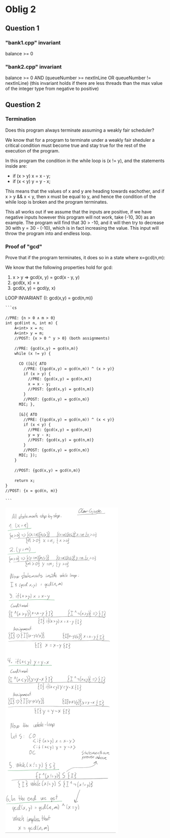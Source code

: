 # Oblig 2

## Question 1

### "bank1.cpp" invariant

balance >= 0

### "bank2.cpp" invariant

balance >= 0 AND (queueNumber >= nextInLine OR queueNumber != nextInLine)
(this invariant holds if there are less threads than the max value of the integer type from negative to positive)

## Question 2

### Termination

Does this program always terminate assuming a weakly fair scheduler?

We know that for a program to terminate under a weakly fair sheduler a critical condition must become true and stay true for the rest of the execution of the program.

In this program the condition in the while loop is (x != y), and the statements inside are:

  - if (x > y)  x = x - y;
  - if (x < y)  y = y - x;

This means that the values of x and y are heading towards eachother, and if x > y && x < y, then x must be equal to y, and hence the condition of the while loop is broken and the program terminates.

This all works out if we assume that the inputs are positive, if we have negative inputs however this program
will not work, take (-10, 30) as an example. The program will find that 30 > -10, and it will then try to decrease
30 with y = 30 - (-10), which is in fact increasing the value. This input will throw the program into and endless loop.

### Proof of "gcd"

Prove that if the program terminates, it does so in a state where x=gcd(n,m):

We know that the following properties hold for gcd:

 1. x > y => gcd(x, y) = gcd(x - y, y)
 2. gcd(x, x) = x
 3. gcd(x, y) = gcd(y, x)

LOOP INVARIANT {I: gcd(x,y) = gcd(n,m)}

    ```cs

    //PRE: {n > 0 ∧ m > 0}
    int gcd(int n, int m) {
        A<int> x = n;
        A<int> y = m;
        //POST: {x > 0 ^ y > 0} (both assignments)

        //PRE: {gcd(x,y) = gcd(n,m)}
        while (x != y) {

          CO ([&]{ ATO
            //PRE: {(gcd(x,y) = gcd(n,m)) ^ (x > y)}
            if (x > y) {
              //PRE: {gcd(x,y) = gcd(n,m)}
              x = x - y;
              //POST: {gcd(x,y) = gcd(n,m)}
            }
            //POST: {gcd(x,y) = gcd(n,m)}
          MIC; },

          [&]{ ATO
            //PRE: {(gcd(x,y) = gcd(n,m)) ^ (x < y)}
            if (x < y) {
              //PRE: {gcd(x,y) = gcd(n,m)}
              y = y - x;
              //POST: {gcd(x,y) = gcd(n,m)}
            }  
            //POST: {gcd(x,y) = gcd(n,m)}
          MIC; });
        }

        //POST: {gcd(x,y) = gcd(n,m)}

        return x;
    }
    //POST: {x = gcd(n, m)}

    ```

![Written proof.](https://github.com/Fruithut/INF214_Assignments/blob/master/oblig2/ProofGCD.png)
